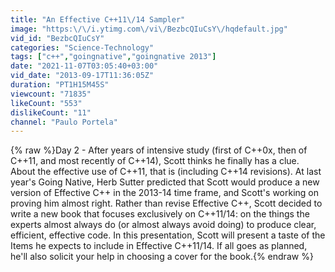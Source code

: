 ```yaml
---
title: "An Effective C++11\/14 Sampler"
image: "https:\/\/i.ytimg.com\/vi\/BezbcQIuCsY\/hqdefault.jpg"
vid_id: "BezbcQIuCsY"
categories: "Science-Technology"
tags: ["c++","goingnative","goingnative 2013"]
date: "2021-11-07T03:05:40+03:00"
vid_date: "2013-09-17T11:36:05Z"
duration: "PT1H15M45S"
viewcount: "71835"
likeCount: "553"
dislikeCount: "11"
channel: "Paulo Portela"
---
```

{% raw %}Day 2 - After years of intensive study (first of C++0x, then of C++11, and most recently of C++14), Scott thinks he finally has a clue. About the effective use of C++11, that is (including C++14 revisions). At last year's Going Native, Herb Sutter predicted that Scott would produce a new version of Effective C++ in the 2013-14 time frame, and Scott's working on proving him almost right. Rather than revise Effective C++, Scott decided to write a new book that focuses exclusively on C++11/14: on the things the experts almost always do (or almost always avoid doing) to produce clear, efficient, effective code. In this presentation, Scott will present a taste of the Items he expects to include in Effective C++11/14. If all goes as planned, he'll also solicit your help in choosing a cover for the book.{% endraw %}

